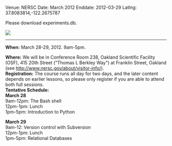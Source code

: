 Venue: NERSC
Date: March 2012
Enddate: 2012-03-29
Latlng: 37.8083814,-122.2675787

<p>Please download experiments.db.</p>
<p><img src="{{root_path}}/files/2012/01/database-tables1.png" /></p>
<hr />
<p><strong>When:</strong> March 28-29, 2012. 9am-5pm.</p>
<p><strong>Where:</strong> We will be in Conference Room 238, Oakland Scientific Facility (OSF), 415 20th Street ("Thomas L Berkley Way") at Franklin Street, Oakland (see <a href="http://www.nersc.gov/about/visitor-info/">http://www.nersc.gov/about/visitor-info/</a>).<br />
<strong>Registration:</strong> The course runs all day for two days, and the later content depends on earlier lessons, so please only register if you are able to attend both full sessions.<br />
<strong>Tentative Schedule:</strong><br />
<strong>March 28</strong><br />
9am-12pm: The Bash shell<br />
12pm-1pm: Lunch<br />
1pm-5pm: Introduction to Python</p>
<p><strong>March 29</strong><br />
9am-12: Version control with Subversion<br />
12pm-1pm: Lunch<br />
1pm-5pm: Relational Databases</p>
